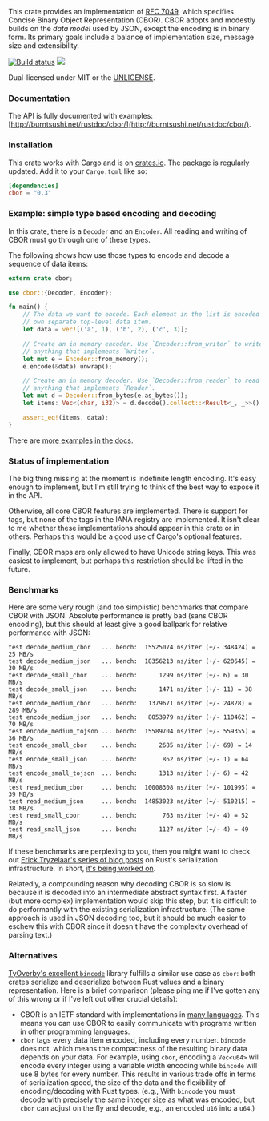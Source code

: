 This crate provides an implementation of [RFC
7049](https://tools.ietf.org/html/rfc7049), which specifies Concise Binary
Object Representation (CBOR). CBOR adopts and modestly builds on the *data
model* used by JSON, except the encoding is in binary form. Its primary goals
include a balance of implementation size, message size and extensibility.

[![Build status](https://api.travis-ci.org/BurntSushi/rust-cbor.png)](https://travis-ci.org/BurntSushi/rust-cbor)
[![](http://meritbadge.herokuapp.com/cbor)](https://crates.io/crates/cbor)

Dual-licensed under MIT or the [UNLICENSE](http://unlicense.org).


### Documentation

The API is fully documented with examples:
[http://burntsushi.net/rustdoc/cbor/](http://burntsushi.net/rustdoc/cbor/).


### Installation

This crate works with Cargo and is on
[crates.io](https://crates.io/crates/cbor). The package is regularly updated.
Add it to your `Cargo.toml` like so:

```toml
[dependencies]
cbor = "0.3"
```


### Example: simple type based encoding and decoding

In this crate, there is a `Decoder` and an `Encoder`. All reading and writing
of CBOR must go through one of these types.

The following shows how use those types to encode and decode a sequence of data
items:

```rust
extern crate cbor;

use cbor::{Decoder, Encoder};

fn main() {
    // The data we want to encode. Each element in the list is encoded as its
    // own separate top-level data item.
    let data = vec![('a', 1), ('b', 2), ('c', 3)];

    // Create an in memory encoder. Use `Encoder::from_writer` to write to
    // anything that implements `Writer`.
    let mut e = Encoder::from_memory();
    e.encode(&data).unwrap();

    // Create an in memory decoder. Use `Decoder::from_reader` to read from
    // anything that implements `Reader`.
    let mut d = Decoder::from_bytes(e.as_bytes());
    let items: Vec<(char, i32)> = d.decode().collect::<Result<_, _>>().unwrap();

    assert_eq!(items, data);
}
```

There are [more examples in the docs](http://burntsushi.net/rustdoc/cbor/).


### Status of implementation

The big thing missing at the moment is indefinite length encoding. It's easy
enough to implement, but I'm still trying to think of the best way to expose it
in the API.

Otherwise, all core CBOR features are implemented. There is support for tags,
but none of the tags in the IANA registry are implemented. It isn't clear to me
whether these implementations should appear in this crate or in others. Perhaps
this would be a good use of Cargo's optional features.

Finally, CBOR maps are only allowed to have Unicode string keys. This was
easiest to implement, but perhaps this restriction should be lifted in the
future.


### Benchmarks

Here are some very rough (and too simplistic) benchmarks that compare CBOR with
JSON. Absolute performance is pretty bad (sans CBOR encoding), but this should
at least give a good ballpark for relative performance with JSON:

```
test decode_medium_cbor   ... bench:  15525074 ns/iter (+/- 348424) = 25 MB/s
test decode_medium_json   ... bench:  18356213 ns/iter (+/- 620645) = 30 MB/s
test decode_small_cbor    ... bench:      1299 ns/iter (+/- 6) = 30 MB/s
test decode_small_json    ... bench:      1471 ns/iter (+/- 11) = 38 MB/s
test encode_medium_cbor   ... bench:   1379671 ns/iter (+/- 24828) = 289 MB/s
test encode_medium_json   ... bench:   8053979 ns/iter (+/- 110462) = 70 MB/s
test encode_medium_tojson ... bench:  15589704 ns/iter (+/- 559355) = 36 MB/s
test encode_small_cbor    ... bench:      2685 ns/iter (+/- 69) = 14 MB/s
test encode_small_json    ... bench:       862 ns/iter (+/- 1) = 64 MB/s
test encode_small_tojson  ... bench:      1313 ns/iter (+/- 6) = 42 MB/s
test read_medium_cbor     ... bench:  10008308 ns/iter (+/- 101995) = 39 MB/s
test read_medium_json     ... bench:  14853023 ns/iter (+/- 510215) = 38 MB/s
test read_small_cbor      ... bench:       763 ns/iter (+/- 4) = 52 MB/s
test read_small_json      ... bench:      1127 ns/iter (+/- 4) = 49 MB/s
```

If these benchmarks are perplexing to you, then you might want to check out
[Erick Tryzelaar's series of blog
posts](http://erickt.github.io/blog/2014/10/28/serialization/)
on Rust's serialization infrastructure. In short,
[it's being worked on](https://github.com/erickt/rust-serde).

Relatedly, a compounding reason why decoding CBOR is so slow is because it is
decoded into an intermediate abstract syntax first. A faster (but more complex)
implementation would skip this step, but it is difficult to do performantly
with the existing serialization infrastructure. (The same approach is used
in JSON decoding too, but it should be much easier to eschew this with CBOR
since it doesn't have the complexity overhead of parsing text.)


### Alternatives

[TyOverby's excellent `bincode`](https://github.com/TyOverby/bincode) library
fulfills a similar use case as `cbor`: both crates serialize and deserialize
between Rust values and a binary representation. Here is a brief comparison
(please ping me if I've gotten any of this wrong or if I've left out other
crucial details):

* CBOR is an IETF standard with implementations in
  [many languages](http://cbor.io/impls.html). This means you can use CBOR
  to easily communicate with programs written in other programming languages.
* `cbor` tags every data item encoded, including every number. `bincode` does
  not, which means the compactness of the resulting binary data depends on your
  data. For example, using `cbor`, encoding a `Vec<u64>` will encode every
  integer using a variable width encoding while `bincode` will use 8 bytes for
  every number. This results in various trade offs in terms of serialization
  speed, the size of the data and the flexibility of encoding/decoding with
  Rust types. (e.g., With `bincode` you must decode with precisely the same
  integer size as what was encoded, but `cbor` can adjust on the fly and
  decode, e.g., an encoded `u16` into a `u64`.)
